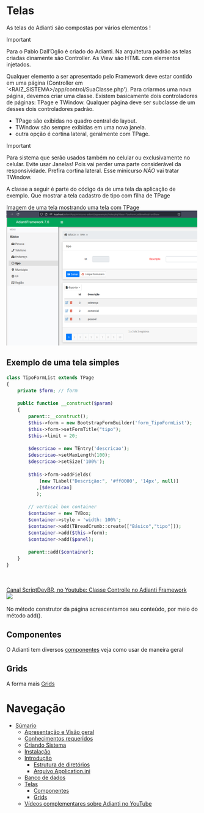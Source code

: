 # Telas

As telas do Adianti são compostas por vários elementos !

> [!IMPORTANT]
> Para o Pablo Dall’Oglio é criado do Adianti. Na arquitetura padrão as telas criadas dinamente são Controller. As View são HTML com elementos injetados.

Qualquer elemento a ser apresentado pelo Framework deve estar contido em uma página (Controller em `<RAIZ_SISTEMA>/app/control/SuaClasse.php'). Para criarmos uma nova página, devemos criar uma classe. Existem basicamente dois controladores de páginas: TPage e TWindow. Qualquer página deve ser subclasse de um desses dois controladores padrão.
* TPage são exibidas no quadro central do layout.
* TWindow são sempre exibidas em uma nova janela.
* outra opção é cortina lateral, geralmente com TPage.

> [!IMPORTANT]
> Para sistema que serão usados também no celular ou exclusivamente no celular. Evite usar Janelas! Pois vai perder uma parte considerável da responsividade. Prefira cortina lateral. 
> Esse minicurso *NÃO* vai tratar TWindow. 

A classe a seguir é parte do código da de uma tela da aplicação de exemplo. Que mostrar a tela cadastro de tipo com filha de TPage


Imagem de uma tela mostrando uma tela com TPage
<br><img src="img/tela_tipo.png" width="500"/>


## Exemplo de uma tela simples

```php
class TipoFormList extends TPage
{
    private $form; // form

    public function __construct($param)
    {
        parent::__construct();
        $this->form = new BootstrapFormBuilder('form_TipoFormList');
        $this->form->setFormTitle("tipo");
        $this->limit = 20;

        $descricao = new TEntry('descricao');
        $descricao->setMaxLength(100);
        $descricao->setSize('100%');

        $this->form->addFields(
            [new TLabel("Descrição:", '#ff0000', '14px', null)]
           ,[$descricao]
           );

        // vertical box container
        $container = new TVBox;
        $container->style = 'width: 100%';
        $container->add(TBreadCrumb::create(["Básico","tipo"]));
        $container->add($this->form);
        $container->add($panel);

        parent::add($container);
    }
}
```




<br>
<a href="https://www.youtube.com/watch?v=ly4C2oqpzK8">
    <br>Canal ScriptDevBR, no Youtube: Classe Controlle no Adianti Framework
    <br><img src="https://img.youtube.com/vi/ly4C2oqpzK8/maxresdefault.jpg" width="400"/>
</a>

No método construtor da página acrescentamos seu conteúdo, por meio do método add().

## Componentes
O Adianti tem diversos [componentes](componentes.md) veja como usar de maneira geral

## Grids
A forma mais [Grids](data_grid.md)


# Navegação
* [Súmario](../README.md)
    * [Apresentação e Visão geral](apresentacao.md)
    * [Conhecimentos requeridos](conhecimento_requerido.md)
    * [Criando Sistema](criando_sistema.md)
    * [Instalação](instalacao.md)
    * [Introdução](introducao.md)
        * [Estrutura de diretórios](estrutra_dir.md)
        * [Arquivo Application.ini](arquivo_config_app.md)
    * [Banco de dados](banco_model.md)
    * [Telas](telas.md)
        * [Componentes](componentes.md)
        * [Grids](data_grid.md)
    * [Vídeos complementares sobre Adianti no YouTube](videos_youtube.md)